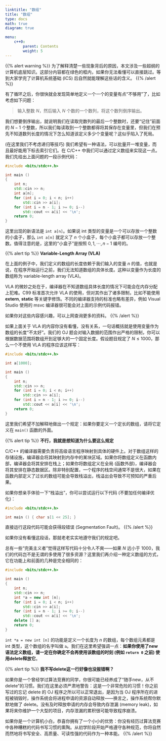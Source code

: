 ```yaml
---
linktitle: "数组"
title: "数组"
type: docs
math: true
diagram: true

menu:
    c++0:
        parent: Contents
        weight: 5
---
```


{{% alert warning %}}
为了解释清楚一些现象背后的原因，本文涉及一些超纲的计算机底层知识。这部分内容都在绿色的框内，如果你无法看懂可以直接跳过。等到大家学完了计算机系统基础 (ICS) 后自然就能理解这些话的含义。
{{% /alert %}}

有了循环之后，你很快就会发现简单地定义一个一个的变量有点“不够用”了，比如考虑如下问题：

> 输入整数 $N$，然后输入 $N$ 个数的一个数列，将这个数列倒序输出。

我们想要倒序输出，就说明我们在读取完数列的最后一个整数时，还要“记住”前面的 $N-1$ 个整数，所以我们每读取到一个整数都得将其保存在变量里，但我们在预先不知道数列长度的情况下怎么知道该定义多少个变量呢？这似乎陷入了死局。

(在这里我们不考虑递归等技巧) 我们希望有一种语法，可以批量开一堆变量，而且最好能用下标去索引它们。在 C/C++ 中我们可以通过定义数组来实现这一点。我们先给出上面问题的一段示例代码：

```c++
#include <bits/stdc++.h>

int main ()
{
    int n;
    std::cin >> n;
    int a[n];
    for (int i = 0; i < n; i++)
        std::cin >> a[i];
    for (int i = n - 1; i >= 0; i--)
        std::cout << a[i] << '\n';
    return 0;
}
```

这里出现的新语法是 `int a[n]`。如果说 int 类型的变量是一个可以存放一个整数的小盒子，那么 `int a[n]` 就定义了 $n$ 个小盒子，每个小盒子都可以存放一个整数。值得注意的是，这里的“小盒子”是按照 $0,1,\cdots, n-1$ 编号的。


{{% alert tip %}}
**Variable-Length Array (VLA)**
 
在上面的例子中，我们定义的数组的长度依赖于我们输入的变量 $n$ 的值，也就是说，在程序开始运行之前，我们无法知道数组的具体长度。这种以变量作为长度的数组称为 variable-length array (VLA)。
 
VLA 的微妙之处在于，编译器在不知道数组具体长度的情况下可能会在内存分配上犯难。C99 标准首次允许 VLA 的使用，但对其作出了诸多限制，比如不能使用 $\mathbf{extern}$, $\mathbf{static}$ 等关键字修饰。不同的编译器支持的标准也略有差异，例如 Visual Studio 使用的 msvc 编译器很可能会对上面的示例代码报错。
 
如果你对这些内容感兴趣，可以上网查询更多的资料。
{{% /alert %}}

如果上面关于 VLA 的内容你没有看懂，没有关系，一句话概括就是使用变量作为数组的长度“不太好”。我们的 OJ 题会对输入数据的范围作出严格的限制，你可以根据数据范围将数组开到足够大的一个固定长度。假设题目规定了 $N\leq 1000$，那么一个不使用 VLA 的程序应该这样写：
```c++
#include <bits/stdc++.h>

int a[1000];

int main ()
{
    int n;
    std::cin >> n;
    for (int i = 0; i < n; i++)
        std::cin >> a[i];
    for (int i = n - 1; i >= 0; i--)
        std::cout << a[i] << '\n';
    return 0;
}
```

这里我们希望不加解释地做出一个规定：如果你要定义一个定长的数组，请将它定义在 `main()` 函数的外面。

{{% alert tip %}}
**不行，我就是想知道为什么要这么规定**

C/C++ 的编译器需要负责将高级语言程序映射到具体的硬件上。对于数组这样的存储设施，编译器会将其映射到内存中的某块区域。如果你将数组定义在函数内部，编译器会将其安排在栈上；如果你将数组定义在全局 (函数外部)，编译器会将其安排在静态数据区。除非特别配置，一个程序的栈空间通常不是很大，如果在函数内部定义了过长的数组可能会导致栈溢出，栈溢出会导致不可预知的严重后果。

如果你想亲手体验一下“栈溢出”，你可以尝试运行以下代码 (不要加任何编译优化)：

```c++
#include <bits/stdc++.h>

int main () { char s[1 << 25]; }
```

直接运行这段代码可能会获得段错误 (Segmentation Fault)。
{{% /alert %}}

如果你没有看懂这段话，那就老老实实地遵守我们的规定吧。

总有一些“完美主义者”觉得这样写代码十分令人不爽——如果 $N$ 远小于 1000，我们的代码岂不是无谓的多使用了很多资源？这里我们再介绍一种定义数组的方式，它在功能上和前面的几种是完全相同的：

```c++
#include <bits/stdc++.h>

int main ()
{
    int n;
    std::cin >> n;
    int *a = new int [n];
    for (int i = 0; i < n; i++)
        std::cin >> a[i];
    for (int i = n - 1; i >= 0; i--)
        std::cout << a[i] << '\n';
    delete [] a;
    return 0;
}
```

`int *a = new int [n]` 的功能是定义一个长度为 $n$ 的数组，每个数组元素都是 int 类型，这个数组的名字叫做 `a`。我们在这里希望强调一点：**如果你使用了new语法定义数组，请一定在你确定不会再使用该数组的时刻 (例如 `return 0` 之前) 使用delete释放它**。

{{% alert tip %}}
**我不写delete这一行好像也没报错啊？**

如果你是一个曾经学过算法竞赛的同学，你很可能已经养成了“随手new，从不delete”的习惯。我们在这里必须严肃地警告：这是一个非常危险的习惯！你之前写过的忘记 delete 的 OJ 程序之所以可以正常退出，是因为当 OJ 程序所在的进程被销毁时，操作系统会将进程申请的资源自动释放——换言之，操作系统帮你默默地做了 delete。没有及时释放申请的内存会导致内存泄漏 (memory leak)，如果将来你维护一个大型的项目，内存泄漏的累积很可能导致程序崩溃。

如果你是一个计算机小白，恭喜你拥有了一个小小的优势：你没有经历过算法竞赛中各种糟糕的代码书写习惯的熏陶。从初学阶段开始严格遵守各种规范，你将自然而然地将书写安全、高质量、可读性强的代码作为一种本能。
{{% /alert %}}